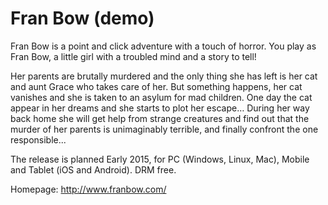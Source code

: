 Fran Bow (demo)
===============

Fran Bow is a point and click adventure with a touch of horror.
You play as Fran Bow, a little girl with a troubled mind and a story to tell!

Her parents are brutally murdered and the only thing she has left is her cat
and aunt Grace who takes care of her. But something happens, her cat vanishes
and she is taken to an asylum for mad children. One day the cat appear in her
dreams and she starts to plot her escape… During her way back home she will
get help from strange creatures and find out that the murder of her parents
is unimaginably terrible, and finally confront the one responsible...

The release is planned Early 2015, for PC (Windows, Linux, Mac), Mobile and
Tablet (iOS and Android). DRM free.

Homepage: http://www.franbow.com/

